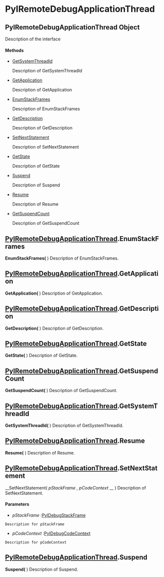 # PyIRemoteDebugApplicationThread

## PyIRemoteDebugApplicationThread Object

Description of the interface

#### Methods


  - [GetSystemThreadId](PyIRemoteDebugApplicationThread.md#pyiremotedebugapplicationthreadgetsystemthreadid)

    Description of GetSystemThreadId&nbsp;

  - [GetApplication](PyIRemoteDebugApplicationThread.md#pyiremotedebugapplicationthreadgetapplication)

    Description of GetApplication&nbsp;

  - [EnumStackFrames](PyIRemoteDebugApplicationThread.md#pyiremotedebugapplicationthreadenumstackframes)

    Description of EnumStackFrames&nbsp;

  - [GetDescription](PyIRemoteDebugApplicationThread.md#pyiremotedebugapplicationthreadgetdescription)

    Description of GetDescription&nbsp;

  - [SetNextStatement](PyIRemoteDebugApplicationThread.md#pyiremotedebugapplicationthreadsetnextstatement)

    Description of SetNextStatement&nbsp;

  - [GetState](PyIRemoteDebugApplicationThread.md#pyiremotedebugapplicationthreadgetstate)

    Description of GetState&nbsp;

  - [Suspend](PyIRemoteDebugApplicationThread.md#pyiremotedebugapplicationthreadsuspend)

    Description of Suspend&nbsp;

  - [Resume](PyIRemoteDebugApplicationThread.md#pyiremotedebugapplicationthreadresume)

    Description of Resume&nbsp;

  - [GetSuspendCount](PyIRemoteDebugApplicationThread.md#pyiremotedebugapplicationthreadgetsuspendcount)

    Description of GetSuspendCount&nbsp;

## [PyIRemoteDebugApplicationThread](#pyiremotedebugapplicationthread).EnumStackFrames

 __EnumStackFrames(__ )
Description of EnumStackFrames.

## [PyIRemoteDebugApplicationThread](#pyiremotedebugapplicationthread).GetApplication

 __GetApplication(__ )
Description of GetApplication.

## [PyIRemoteDebugApplicationThread](#pyiremotedebugapplicationthread).GetDescription

 __GetDescription(__ )
Description of GetDescription.

## [PyIRemoteDebugApplicationThread](#pyiremotedebugapplicationthread).GetState

 __GetState(__ )
Description of GetState.

## [PyIRemoteDebugApplicationThread](#pyiremotedebugapplicationthread).GetSuspendCount

 __GetSuspendCount(__ )
Description of GetSuspendCount.

## [PyIRemoteDebugApplicationThread](#pyiremotedebugapplicationthread).GetSystemThreadId

 __GetSystemThreadId(__ )
Description of GetSystemThreadId.

## [PyIRemoteDebugApplicationThread](#pyiremotedebugapplicationthread).Resume

 __Resume(__ )
Description of Resume.

## [PyIRemoteDebugApplicationThread](#pyiremotedebugapplicationthread).SetNextStatement

 __SetNextStatement( *pStackFrame*  *, pCodeContext* __ )
Description of SetNextStatement.

#### Parameters


  -  *pStackFrame* :[PyIDebugStackFrame](#pyidebugstackframe)

    Description for pStackFrame

  -  *pCodeContext* :[PyIDebugCodeContext](#pyidebugcodecontext)

    Description for pCodeContext

## [PyIRemoteDebugApplicationThread](#pyiremotedebugapplicationthread).Suspend

 __Suspend(__ )
Description of Suspend.